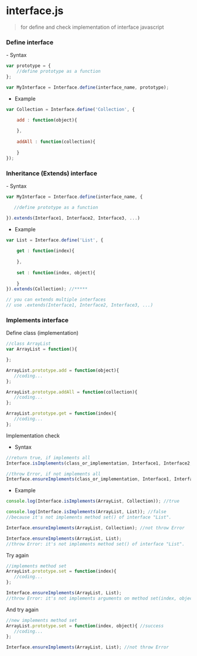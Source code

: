 interface.js
============

> for define and check implementation of interface javascript
  

<h3>Define interface</h3>
- Syntax  

```js
var prototype = {
    //define prototype as a function
};

var MyInterface = Interface.define(interface_name, prototype);
```
- Example  

```js
var Collection = Interface.define('Collection', {

    add : function(object){
    
    },
    
    addAll : function(collection){
    
    }
});
```
<h3>Inheritance (Extends) interface</h3>
- Syntax  

```js
var MyInterface = Interface.define(interface_name, {

   //define prototype as a function

}).extends(Interface1, Interface2, Interface3, ...) 
```
- Example  

```js
var List = Interface.define('List', {
    
    get : function(index){
    
    },
    
    set : function(index, object){
    
    }
}).extends(Collection); //*****

// you can extends multiple interfaces
// use .extends(Interface1, Interface2, Interface3, ...) 
```
<h3>Implements interface</h3>
Define class (implementation)  

```js
//class ArrayList
var ArrayList = function(){

};

ArrayList.prototype.add = function(object){
   //coding...
};

ArrayList.prototype.addAll = function(collection){
   //coding...
};

ArrayList.prototype.get = function(index){
   //coding...
};
```
Implementation check
<br/>
- Syntax  

```js
//return true, if implements all
Interface.isImplements(class_or_implementation, Interface1, Interface2, Interface3, ...)

//throw Error, if not implements all
Interface.ensureImplements(class_or_implementation, Interface1, Interface2, Interface3, ...)
```
- Example  

```js
console.log(Interface.isImplements(ArrayList, Collection)); //true

console.log(Interface.isImplements(ArrayList, List)); //false
//because it's not implements method set() of interface "List".

Interface.ensureImplements(ArrayList, Collection); //not throw Error

Interface.ensureImplements(ArrayList, List); 
//throw Error: it's not implements method set() of interface "List".
```
Try again  

```js
//implements method set
ArrayList.prototype.set = function(index){
   //coding...
};

Interface.ensureImplements(ArrayList, List); 
//throw Error: it's not implements arguments on method set(index, object) of interface "List".
```
And try again  

```js
//new implements method set
ArrayList.prototype.set = function(index, object){ //success
   //coding...
};

Interface.ensureImplements(ArrayList, List); //not throw Error
```
